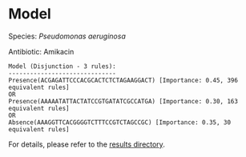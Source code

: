 
# Model

Species: *Pseudomonas aeruginosa*

Antibiotic: Amikacin

```
Model (Disjunction - 3 rules):
------------------------------
Presence(ACGAGATTCCCACGCACTCTCTAGAAGGACT) [Importance: 0.45, 396 equivalent rules]
OR
Presence(AAAAATATTACTATCCGTGATATCGCCATGA) [Importance: 0.30, 163 equivalent rules]
OR
Absence(AAAGGTTCACGGGGTCTTTCCGTCTAGCCGC) [Importance: 0.35, 30 equivalent rules]

```

For details, please refer to the [results directory](../../../../../results/scm_b/pseudomonas%20aeruginosa/amikacin/repeat_10/).

